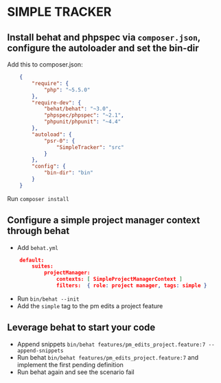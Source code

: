 # SIMPLE TRACKER

## Install behat and phpspec via `composer.json`, configure the autoloader and set the bin-dir

Add this to composer.json:
```json
    {
        "require": {
            "php": "~5.5.0"
        },
        "require-dev": {
            "behat/behat": "~3.0",
            "phpspec/phpspec": "~2.1",
            "phpunit/phpunit": "~4.4"
        },
        "autoload": {
            "psr-0": {
                "SimpleTracker": "src"
            }
        },
        "config": {
            "bin-dir": "bin"
        }
    }
```
Run `composer install`

## Configure a simple project manager context through behat

- Add `behat.yml`
 
```json
    default:
        suites:
            projectManager:
                contexts: [ SimpleProjectManagerContext ]
                filters:  { role: project manager, tags: simple }
```

- Run `bin/behat --init` 
- Add the `simple` tag to the pm edits a project feature

## Leverage behat to start your code

- Append snippets `bin/behat features/pm_edits_project.feature:7 --append-snippets`
- Run behat `bin/behat features/pm_edits_project.feature:7` and implement the first pending definition
- Run behat again and see the scenario fail